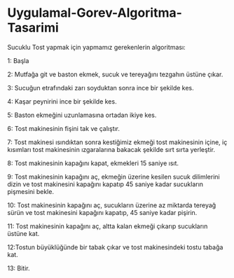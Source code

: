 # Uygulamal-Gorev-Algoritma-Tasarimi
Sucuklu Tost yapmak için yapmamız gerekenlerin algoritması:

1: Başla

2: Mutfağa git ve baston ekmek, sucuk ve tereyağını tezgahın üstüne çıkar.

3: Sucuğun etrafındaki zarı soyduktan sonra ince bir şekilde kes.

4: Kaşar peynirini ince bir şekilde kes.

5: Baston ekmeğini uzunlamasına ortadan ikiye kes.

6: Tost makinesinin fişini tak ve çalıştır.

7: Tost makinesi ısındıktan sonra kestiğimiz ekmeği tost makinesinin içine, iç kısımları tost makinesinin ızgaralarına bakacak şekilde sırt sırta yerleştir.

8: Tost makinesinin kapağını kapat, ekmekleri 15 saniye ısıt.

9: Tost makinesinin kapağını aç, ekmeğin üzerine kesilen sucuk dilimlerini dizin ve tost makinesini kapağını kapatıp 45 saniye kadar sucukların pişmesini bekle.

10: Tost makinesinin kapağını aç, sucukların üzerine az miktarda tereyağ sürün ve tost makinesini kapağını kapatıp, 45 saniye kadar pişirin.

11: Tost makinesinin kapağını aç, altta kalan ekmeği çıkarıp sucukların üstüne kat.

12:Tostun büyüklüğünde bir tabak çıkar ve tost makinesindeki tostu tabağa kat.

13: Bitir.

